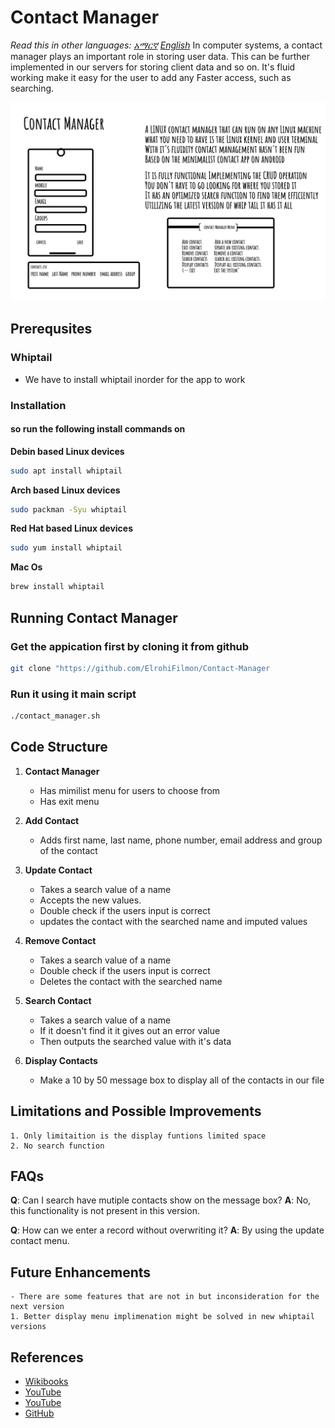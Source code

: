 # Contact Manager

_Read this in other languages:_
[_አማርኛ_](README.am-AM.md)
[_English_](README.md)
In computer systems, a contact manager plays an important role in storing user data.
This can be further implemented in our servers for storing client data and so on.
It's fluid working make it easy for the user to add any Faster
access, such as searching.

![Contact Manager](./contact_manager.png)

## Prerequsites

### Whiptail
- We have to install whiptail inorder for the app to work 
### Installation
#### so run the following install commands on
**Debin based Linux devices**

```bash
sudo apt install whiptail
```
**Arch based Linux devices**

```bash
sudo packman -Syu whiptail
```
**Red Hat based Linux devices**

```bash
sudo yum install whiptail
```

**Mac Os**

```bash
brew install whiptail
```

## Running Contact Manager
### Get the appication first by cloning it from github
```bash
git clone "https://github.com/ElrohiFilmon/Contact-Manager
```

### Run it using it main script
```bash
./contact_manager.sh
```


## Code Structure

1. **Contact Manager**
    - Has mimilist menu for users to choose from 
    - Has exit menu

2. **Add Contact**
    - Adds first name, last name, phone number, email address and group of the contact

3. **Update Contact**
    - Takes a search value of a name
    - Accepts the new values.  
    - Double check if the users input is correct
    - updates the contact with the searched name and imputed values 
4. **Remove Contact**
    - Takes a search value of a name  
    - Double check if the users input is correct
    - Deletes the contact with the searched name 
5. **Search Contact**
    - Takes a search value of a name
    - If it doesn't find it it gives out an error value
    - Then outputs the searched value with it's data

6. **Display Contacts**
    - Make a 10 by 50 message box to display all of the contacts in our file



## Limitations and Possible Improvements
    1. Only limitaition is the display funtions limited space
    2. No search function

## FAQs
**Q**: Can I search have mutiple contacts show on the message box?
**A**: No, this functionality is not present in this version.

**Q**: How can we enter a record without overwriting it?
**A**: By using the update contact menu.

## Future Enhancements
    - There are some features that are not in but inconsideration for the next version
    1. Better display menu implimenation might be solved in new whiptail versions


## References

- [Wikibooks](https://en.wikibooks.org/wiki/Bash_Shell_Scripting/Whiptail)
- [YouTube](https://www.youtube.com/watch?v=gtbX8J0jNkQ)
- [YouTube](https://www.youtube.com/watch?v=KsiPYMKSHU8)
- [GitHub](https://docs.github.com/en/get-started/writing-on-github)